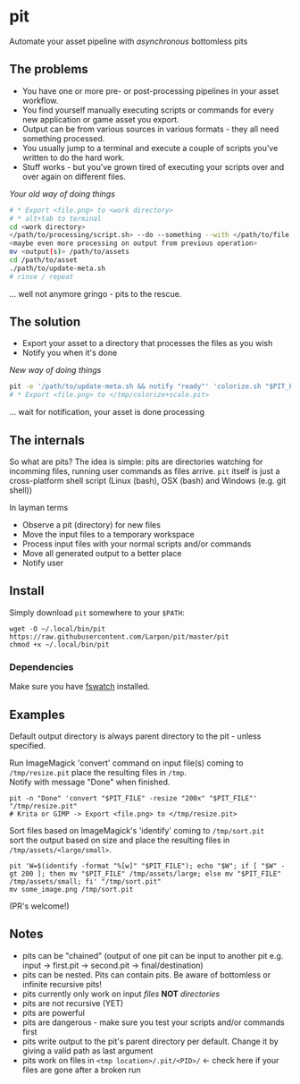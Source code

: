 # pit
Automate your asset pipeline with _asynchronous_ bottomless pits

## The problems
* You have one or more pre- or post-processing pipelines in your asset workflow.
* You find yourself manually executing scripts or commands for every new application or game asset you export.
* Output can be from various sources in various formats - they all need something processed.
* You usually jump to a terminal and execute a couple of scripts you've written to do the hard work.
* Stuff works - but you've grown tired of executing your scripts over and over again on different files.

*Your old way of doing things*
```bash
# * Export <file.png> to <work directory>
# * alt+tab to terminal
cd <work directory>
</path/to/processing/script.sh> --do --something --with </path/to/file.png>
<maybe even more processing on output from previous operation>
mv <output(s)> /path/to/assets
cd /path/to/asset
./path/to/update-meta.sh
# rinse / repeat
```

... well not anymore gringo - pits to the rescue.

## The solution
* Export your asset to a directory that processes the files as you wish
* Notify you when it's done

*New way of doing things*
```bash
pit -e '/path/to/update-meta.sh && notify "ready"' 'colorize.sh "$PIT_FILE" && scale.sh "$PIT_FILE" && mv "$PIT_OUT"/*.png /path/to/game/assets' "/tmp/colorize+scale.pit"
# * Export <file.png> to </tmp/colorize+scale.pit>
```
... wait for notification, your asset is done processing

## The internals
So what are pits? The idea is simple:
pits are directories watching for incomming files, running user commands as files arrive.
`pit` itself is just a cross-platform shell script (Linux (bash), OSX (bash) and Windows (e.g. git shell))

In layman terms
* Observe a pit (directory) for new files
* Move the input files to a temporary workspace
* Process input files with your normal scripts and/or commands
* Move all generated output to a better place
* Notify user

## Install

Simply download `pit` somewhere to your `$PATH`:
```
wget -O ~/.local/bin/pit https://raw.githubusercontent.com/Larpon/pit/master/pit
chmod +x ~/.local/bin/pit
```

### Dependencies
Make sure you have [fswatch](https://github.com/emcrisostomo/fswatch) installed.

## Examples
Default output directory is always parent directory to the pit - unless specified.

Run ImageMagick 'convert' command on input file(s) coming to `/tmp/resize.pit` place the resulting files in `/tmp`.<br>
Notify with message "Done" when finished.
```
pit -n "Done" 'convert "$PIT_FILE" -resize "200x" "$PIT_FILE"' "/tmp/resize.pit"
# Krita or GIMP -> Export <file.png> to </tmp/resize.pit>
```

Sort files based on ImageMagick's 'identify' coming to `/tmp/sort.pit`<br>
sort the output based on size and place the resulting files in `/tmp/assets/<large/small>`.
```
pit 'W=$(identify -format "%[w]" "$PIT_FILE"); echo "$W"; if [ "$W" -gt 200 ]; then mv "$PIT_FILE" /tmp/assets/large; else mv "$PIT_FILE" /tmp/assets/small; fi' "/tmp/sort.pit"
mv some_image.png /tmp/sort.pit
```

<YOUR NIFTY EXAMPLE HERE> (PR's welcome!)

## Notes
* pits can be "chained" (output of one pit can be input to another pit e.g. input -> first.pit -> second.pit -> final/destination)
* pits can be nested. Pits can contain pits. Be aware of bottomless or infinite recursive pits!
* pits currently only work on input _files_ **NOT** _directories_
* pits are not recursive (YET)
* pits are powerful
* pits are dangerous - make sure you test your scripts and/or commands first
* pits write output to the pit's parent directory per default. Change it by giving a valid path as last argument
* pits work on files in `<tmp location>/.pit/<PID>/` <- check here if your files are gone after a broken run
